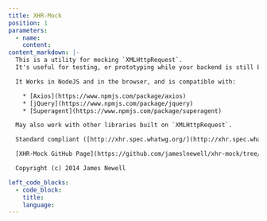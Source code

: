 ```yaml
---
title: XHR-Mock
position: 1
parameters:
  - name:
    content:
content_markdown: |-
  This is a utility for mocking `XMLHttpRequest`.
  It's useful for testing, or prototyping while your backend is still being built.

  It Works in NodeJS and in the browser, and is compatible with:

    * [Axios](https://www.npmjs.com/package/axios)
    * [jQuery](https://www.npmjs.com/package/jquery)
    * [Superagent](https://www.npmjs.com/package/superagent)

  May also work with other libraries built on `XMLHttpRequest`.

  Standard compliant ([http://xhr.spec.whatwg.org/](http://xhr.spec.whatwg.org/)).

  [XHR-Mock GitHub Page](https://github.com/jameslnewell/xhr-mock/tree/master/packages/xhr-mock)

  Copyright (c) 2014 James Newell

left_code_blocks:
  - code_block:
    title:
    language:
---
```

